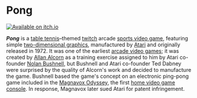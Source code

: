 # Pong

[![Available on itch.io](https://img.shields.io/badge/Itch.io-FA5C5C?style=for-the-badge&logo=itch.io&logoColor=white)](https://bonnietogamer.itch.io/pong)

***Pong*** is a [table tennis](https://en.wikipedia.org/wiki/Table_tennis)–themed [twitch](https://en.wikipedia.org/wiki/Twitch_gameplay) arcade [sports video game](https://en.wikipedia.org/wiki/Sports_video_game), featuring simple [two-dimensional graphics](https://en.wikipedia.org/wiki/2D_computer_graphics), manufactured by [Atari](https://en.wikipedia.org/wiki/Atari,_Inc) and originally released in 1972. It was one of the earliest [arcade video games](https://en.wikipedia.org/wiki/Arcade_video_game); it was created by [Allan Alcorn](https://en.wikipedia.org/wiki/Allan_Alcorn) as a training exercise assigned to him by Atari co-founder [Nolan Bushnell](https://en.wikipedia.org/wiki/Nolan_Bushnell), but Bushnell and Atari co-founder Ted Dabney were surprised by the quality of Alcorn's work and decided to manufacture the game. Bushnell based the game's concept on an electronic ping-pong game included in the [Magnavox Odyssey](https://en.wikipedia.org/wiki/Magnavox_Odyssey), the first [home video game console](https://en.wikipedia.org/wiki/Home_video_game_console). In response, Magnavox later sued Atari for patent infringement.
